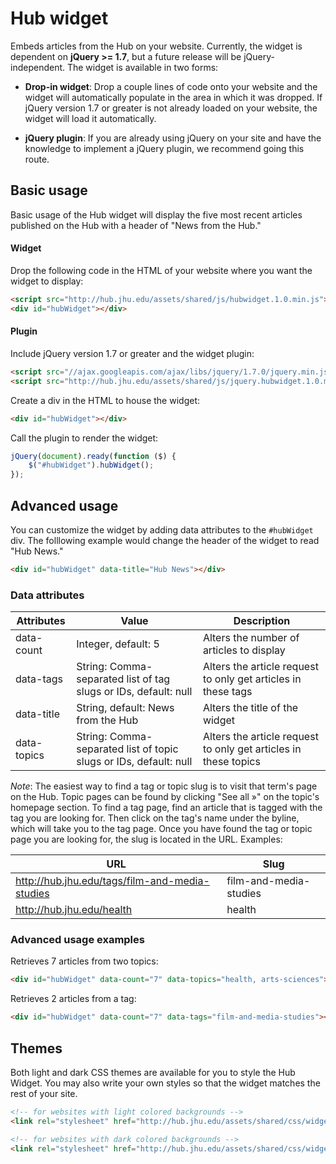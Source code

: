 # Hub widget

Embeds articles from the Hub on your website. Currently, the widget is dependent on __jQuery >= 1.7__, but a future release will be jQuery-independent. The widget is available in two forms:

* __Drop-in widget__: Drop a couple lines of code onto your website and the widget will automatically populate in the area in which it was dropped. If jQuery version 1.7 or greater is not already loaded on your website, the widget will load it automatically.

* __jQuery plugin__: If you are already using jQuery on your site and have the knowledge to implement a jQuery plugin, we recommend going this route.


## Basic usage

Basic usage of the Hub widget will display the five most recent articles published on the Hub with a header of "News from the Hub."

#### Widget

Drop the following code in the HTML of your website where you want the widget to display:

```html
<script src="http://hub.jhu.edu/assets/shared/js/hubwidget.1.0.min.js"></script>
<div id="hubWidget"></div>
```

#### Plugin

Include jQuery version 1.7 or greater and the widget plugin:

```html
<script src="//ajax.googleapis.com/ajax/libs/jquery/1.7.0/jquery.min.js"></script>
<script src="http://hub.jhu.edu/assets/shared/js/jquery.hubwidget.1.0.min.js?v=1.0.4"></script>
```

Create a div in the HTML to house the widget:

```html
<div id="hubWidget"></div>
```

Call the plugin to render the widget:

```javascript
jQuery(document).ready(function ($) {
    $("#hubWidget").hubWidget();
});
```


## Advanced usage

You can customize the widget by adding data attributes to the `#hubWidget` div. The folllowing example would change the header of the widget to read "Hub News."

```html
<div id="hubWidget" data-title="Hub News"></div>
```

### Data attributes

| Attributes 			| Value																	| Description 														|
|-----------------------|-----------------------------------------------------------------------|-------------------------------------------------------------------|
| data-count			| Integer, default: 5 													| Alters the number of articles to display 							|
| data-tags				| String: Comma-separated list of tag slugs or IDs, default: null		| Alters the article request to only get articles in these tags 	|
| data-title			| String, default: News from the Hub									| Alters the title of the widget 									|
| data-topics			| String: Comma-separated list of topic slugs or IDs, default: null		| Alters the article request to only get articles in these topics 	|

_Note_: The easiest way to find a tag or topic slug is to visit that term's page on the Hub. Topic pages can be found by clicking "See all &raquo;" on the topic's homepage section. To find a tag page, find an article that is tagged with the tag you are looking for. Then click on the tag's name under the byline, which will take you to the tag page. Once you have found the tag or topic page you are looking for, the slug is located in the URL. Examples:

| URL														| Slug 						|
| ----------------------------------------------------------|---------------------------|
| http://hub.jhu.edu/tags/film-and-media-studies			| film-and-media-studies	|
| http://hub.jhu.edu/health									| health					|


### Advanced usage examples

Retrieves 7 articles from two topics:

```html
<div id="hubWidget" data-count="7" data-topics="health, arts-sciences"></div>
```

Retrieves 2 articles from a tag:

```html
<div id="hubWidget" data-count="7" data-tags="film-and-media-studies"></div>
```


## Themes

Both light and dark CSS themes are available for you to style the Hub Widget. You may also write your own styles so that the widget matches the rest of your site.

```html
<!-- for websites with light colored backgrounds -->
<link rel="stylesheet" href="http://hub.jhu.edu/assets/shared/css/widget-light.css" />

<!-- for websites with dark colored backgrounds -->
<link rel="stylesheet" href="http://hub.jhu.edu/assets/shared/css/widget-dark.css" />
```